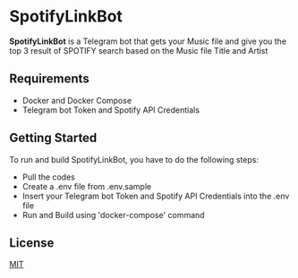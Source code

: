 # SpotifyLinkBot

**SpotifyLinkBot** is a Telegram bot that gets your Music file and give you the top 3 result of SPOTIFY search based on the Music file Title and Artist

## Requirements
- Docker and Docker Compose
- Telegram bot Token and Spotify API Credentials

## Getting Started
To run and build SpotifyLinkBot, you have to do the following steps:
- Pull the codes
- Create a .env file from .env.sample
- Insert your Telegram bot Token and Spotify API Credentials into the .env file
- Run and Build using 'docker-compose' command

## License

[MIT](https://choosealicense.com/licenses/mit/)
